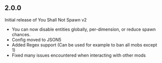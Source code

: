 ## 2.0.0
Initial release of You Shall Not Spawn v2
- You can now disable entities globally, per-dimension, or reduce spawn chances. 
- Config moved to JSON5
- Added Regex support (Can be used for example to ban all mobs except 1)
- Fixed many issues encountered when interacting with other mods